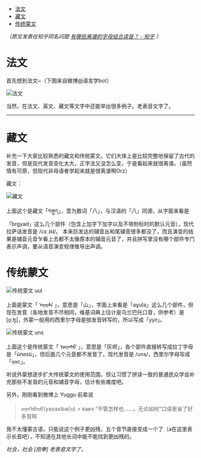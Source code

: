 - [法文](#法文)
- [藏文](#藏文)
- [传统蒙文](#传统蒙文)

*（原文发表在知乎同名问题 [有哪些离谱的字母组合读音？ - 知乎](https://www.zhihu.com/question/390338591/answer/1177950021) ）*

# 法文

首先想到法文~（下图来自微博@语言学bot）

![法文](pic\crazy-spelling\crazy-spelling-french.webp)

当然，在法文、英文、藏文等文字中还能举出很多例子。老表音文字了。

---

# 藏文

补充一下大家比较熟悉的藏文和传统蒙文。它们大体上是比较完整地保留了古代的发音，但是现代发音变化太大，正字法又没怎么变，于是看起来就很离谱。（虽然情有可原，但现代非母语者学起来就是很离谱啊Orz）

藏文：

![藏文](pic/crazy-spelling/crazy-spelling-tibetan.jpg)

上面这个是藏文「བརྒྱད」，意为数词「八」，与汉语的「八」同源，从字面来看是「brgyad」这么几个部件（包含上加字下加字以及不带附标时的默认元音），现代拉萨话发音是 /cɛː˩˧˨/。 本来巨发达的辅音丛和尾辅音很多都没了，而且演变的结果是辅音元音乍看上去都不太像原本的辅音元音了，并且拼写里没有哪个部件专门表示声调，要从语音演变规律推导出声调。

# 传统蒙文

![传统蒙文 uul](pic/crazy-spelling/crazy-spelling-mongol-uul.webp)

上面是蒙文「 ᠠᠭᠤᠯᠠ 」，意思是「山」，字面上来看是「aɣula」这么几个部件，但现在发音（各地发音不尽相同，维基词典上估计是乌兰巴托口音，供参考）是 [o̙ːɮ]，外蒙一般用的西里尔字母是按发音转写的，所以写成「уул」。

![传统蒙文 uns](pic/crazy-spelling/crazy-spelling-mongol-uns.jpg)

上面这个是传统蒙文「 ᠦᠨᠡᠰᠦ 」，意思是「灰烬」，各个部件直接转写成拉丁字母是「ünesü」，但后面几个元音都不发音了，现代发音是 /uns/，西里尔字母写成「үнс」。

听说外蒙想逐步扩大传统蒙文的使用范围，但让习惯了拼读一致的普通民众学会补充那些不发音的元音和辅音字母，估计有些难度吧。

另外，刚刚看到微博上 Yuggu 前辈说

> ᠶᠠᠭᠠᠬᠢᠪᠠᠴᠤ(yaγaxibaču) > яавч “不管怎样也……，无论如何”口语里省了好多音啊

我不太懂蒙古语，只能说这个例子更凶残，五个音节直接变成一个了（а在这里表示长音吧），不知道在其他长词中能不能找到更凶残的。

*社会，社会 [抱拳] 老表音文字了。*
